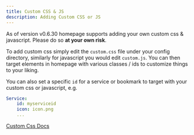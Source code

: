 ```yaml
---
title: Custom CSS & JS
description: Adding Custom CSS or JS
---
```


As of version v0.6.30 homepage supports adding your own custom css & javascript. Please do so **at your own risk**.

To add custom css simply edit the `custom.css` file under your config directory, similarly for javascript you would edit `custom.js`. You can then target elements in homepage with various classes / ids to customize things to your liking.

You can also set a specific `id` for a service or bookmark to target with your custom css or javascript, e.g.

```yaml
Service:
    id: myserviceid
    icon: icon.png
    ...
```
[Custom Css Docs](https://github.com/10mfox/gethomepage-Custom.CSS)
